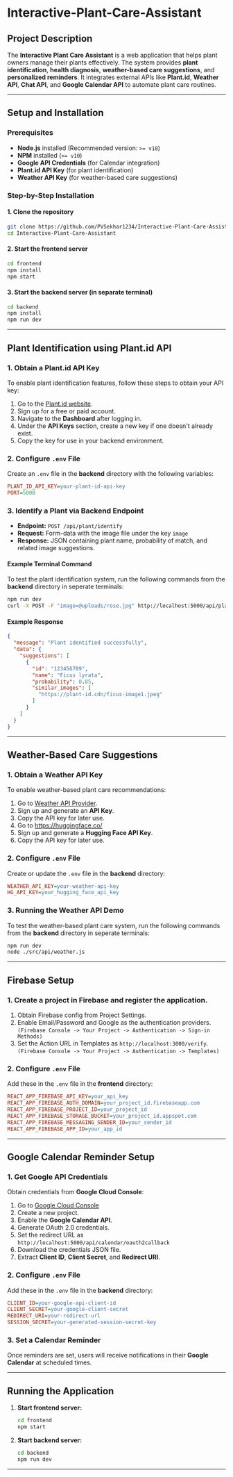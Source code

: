 # Interactive-Plant-Care-Assistant

## Project Description

The **Interactive Plant Care Assistant** is a web application that helps plant owners manage their plants effectively. The system provides **plant identification**, **health diagnosis**, **weather-based care suggestions**, and **personalized reminders**. It integrates external APIs like **Plant.id**, **Weather API**, **Chat API**, and **Google Calendar API** to automate plant care routines.

---

## Setup and Installation

### Prerequisites

- **Node.js** installed (Recommended version: `>= v18`)
- **NPM** installed (`>= v10`)
- **Google API Credentials** (for Calendar integration)
- **Plant.id API Key** (for plant identification)
- **Weather API Key** (for weather-based care suggestions)

### Step-by-Step Installation

#### 1. Clone the repository

```bash
git clone https://github.com/PVSekhar1234/Interactive-Plant-Care-Assistant.git
cd Interactive-Plant-Care-Assistant
```

#### 2. Start the frontend server

```bash
cd frontend
npm install
npm start
```

#### 3. Start the backend server (in separate terminal)

```bash
cd backend
npm install
npm run dev
```

---

## Plant Identification using Plant.id API

### 1. Obtain a Plant.id API Key

To enable plant identification features, follow these steps to obtain your API key:

1. Go to the [Plant.id website](https://web.plant.id/plant-identification-api/).
2. Sign up for a free or paid account.
3. Navigate to the **Dashboard** after logging in.
4. Under the **API Keys** section, create a new key if one doesn't already exist.
5. Copy the key for use in your backend environment.

### 2. Configure `.env` File

Create an `.env` file in the **backend** directory with the following variables:

```ini
PLANT_ID_API_KEY=your-plant-id-api-key
PORT=5000
```

### 3. Identify a Plant via Backend Endpoint

- **Endpoint:** `POST /api/plant/identify`
- **Request:** Form-data with the image file under the key `image`
- **Response:** JSON containing plant name, probability of match, and related image suggestions.

#### Example Terminal Command

To test the plant identification system, run the following commands from the **backend** directory in seperate terminals:

```bash
npm run dev
curl -X POST -F "image=@uploads/rose.jpg" http://localhost:5000/api/plant/identify
```

#### Example Response

```json
{
  "message": "Plant identified successfully",
  "data": {
    "suggestions": [
      {
        "id": "123456789",
        "name": "Ficus lyrata",
        "probability": 0.85,
        "similar_images": [
          "https://plant-id.cdn/ficus-image1.jpeg"
        ]
      }
    ]
  }
}
```

---

## Weather-Based Care Suggestions

### 1. Obtain a Weather API Key

To enable weather-based plant care recommendations:

1. Go to [Weather API Provider](https://openweathermap.org/api).
2. Sign up and generate an **API Key**.
3. Copy the API key for later use.
4. Go to https://huggingface.co/
5. Sign up and generate a **Hugging Face API Key**.
6. Copy the API key for later use.

### 2. Configure `.env` File

Create or update the `.env` file in the **backend** directory:

```ini
WEATHER_API_KEY=your-weather-api-key
HG_API_KEY=your_hugging_face_api_key
```

### 3. Running the Weather API Demo

To test the weather-based plant care system, run the following commands from the **backend** directory in seperate terminals:

```bash
npm run dev
node ./src/api/weather.js
```

---

## Firebase Setup

### 1. Create a project in Firebase and register the application.

1. Obtain Firebase config from Project Settings.
2. Enable Email/Password and Google as the authentication providers. `(Firebase Console -> Your Project -> Authentication -> Sign-in Methods)`
3. Set the Action URL in Templates as `http://localhost:3000/verify`. `(Firebase Console -> Your Project -> Authentication -> Templates)`

### 2. Configure `.env` File

Add these in the  `.env` file in the **frontend** directory:

```ini
REACT_APP_FIREBASE_API_KEY=your_api_key 
REACT_APP_FIREBASE_AUTH_DOMAIN=your_project_id.firebaseapp.com
REACT_APP_FIREBASE_PROJECT_ID=your_project_id
REACT_APP_FIREBASE_STORAGE_BUCKET=your_project_id.appspot.com
REACT_APP_FIREBASE_MESSAGING_SENDER_ID=your_sender_id
REACT_APP_FIREBASE_APP_ID=your_app_id
```

---

## Google Calendar Reminder Setup

### 1. Get Google API Credentials

Obtain credentials from **Google Cloud Console**:

1. Go to [Google Cloud Console](https://console.cloud.google.com/)
2. Create a new project.
3. Enable the **Google Calendar API**.
4. Generate OAuth 2.0 credentials.
5. Set the redirect URL as `http://localhost:5000/api/calendar/oauth2callback`
6. Download the credentials JSON file.
7. Extract **Client ID**, **Client Secret**, and **Redirect URI**.

### 2. Configure `.env` File

Add these in the `.env` file in the **backend** directory:

```ini
CLIENT_ID=your-google-api-client-id
CLIENT_SECRET=your-google-client-secret
REDIRECT_URI=your-redirect-url
SESSION_SECRET=your-generated-session-secret-key
```

### 3. Set a Calendar Reminder

Once reminders are set, users will receive notifications in their **Google Calendar** at scheduled times.

---

## Running the Application

1. **Start frontend server:**
   ```bash
   cd frontend
   npm start
   ```
2. **Start backend server:**
   ```bash
   cd backend
   npm run dev
   ```

---
